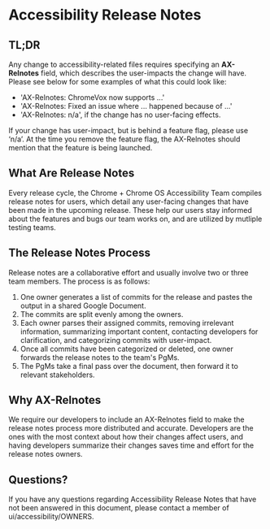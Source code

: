 # Accessibility Release Notes

## TL;DR
Any change to accessibility-related files requires specifying an **AX-Relnotes**
field, which describes the user-impacts the change will have. Please see below
for some examples of what this could look like:

* 'AX-Relnotes: ChromeVox now supports ...'
* 'AX-Relnotes: Fixed an issue where ... happened because of ...'
* 'AX-Relnotes: n/a', if the change has no user-facing effects.

If your change has user-impact, but is behind a feature flag, please use ‘n/a’.
At the time you remove the feature flag, the AX-Relnotes should mention that the
feature is being launched.

## What Are Release Notes
Every release cycle, the Chrome + Chrome OS Accessibility Team compiles release
notes for users, which detail any user-facing changes that have been made in
the upcoming release. These help our users stay informed about the features
and bugs our team works on, and are utilized by mutliple testing teams.

## The Release Notes Process
Release notes are a collaborative effort and usually involve two or three team
members. The process is as follows:
1. One owner generates a list of commits for the release and pastes the output
in a shared Google Document.
2. The commits are split evenly among the owners.
3. Each owner parses their assigned commits, removing irrelevant information,
summarizing important content, contacting developers for clarification, and
categorizing commits with user-impact.
4. Once all commits have been categorized or deleted, one owner forwards the
release notes to the team's PgMs.
5. The PgMs take a final pass over the document, then forward it to relevant
stakeholders.

## Why AX-Relnotes
We require our developers to include an AX-Relnotes field to make the release
notes process more distributed and accurate. Developers are the ones with the
most context about how their changes affect users, and having developers
summarize their changes saves time and effort for the release notes owners.

## Questions?
If you have any questions regarding Accessibility Release Notes that have not
been answered in this document, please contact a member of
ui/accessibility/OWNERS.